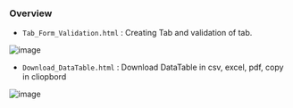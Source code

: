 ### Overview

*  `Tab_Form_Validation.html`  : Creating Tab and validation of tab.

![image](https://user-images.githubusercontent.com/35020560/59560849-d0aa5100-9035-11e9-9b49-1b684dc90b3f.png)


*  `Download_DataTable.html`  : Download DataTable in csv, excel, pdf, copy in cliopbord 

![image](https://user-images.githubusercontent.com/35020560/59560810-5e397100-9035-11e9-8c84-e2c0f05b4186.png)


